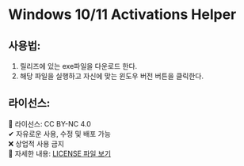 # Windows 10/11 Activations Helper

## 사용법:

1. 릴리즈에 있는 exe파일을 다운로드 한다.
2. 해당 파일을 실행하고 자신에 맞는 윈도우 버전 버튼을 클릭한다.

## 라이선스:
📄 라이선스: CC BY-NC 4.0  
✔ 자유로운 사용, 수정 및 배포 가능  
❌ 상업적 사용 금지  
🔗 자세한 내용: [LICENSE 파일 보기](./LICENSE.md)
